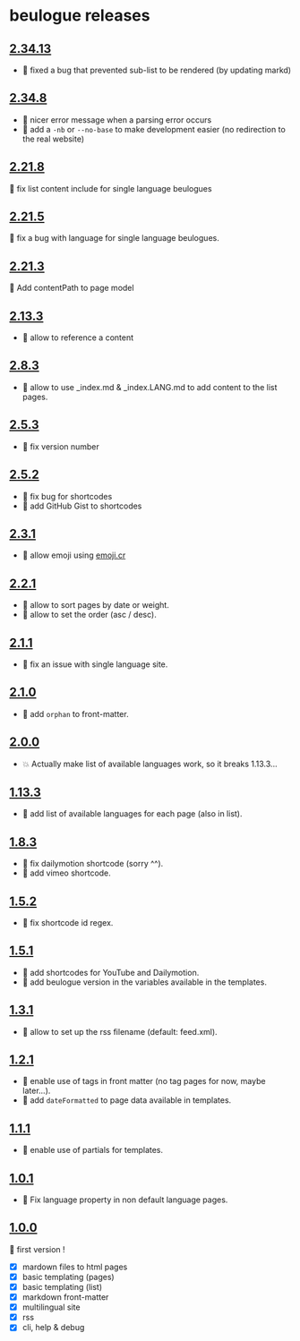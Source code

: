 # beulogue releases

## [2.34.13](https://github.com/SiegfriedEhret/beulogue/releases/tag/release-2.34.13)

- :bug: fixed a bug that prevented sub-list to be rendered (by updating markd)

## [2.34.8](https://github.com/SiegfriedEhret/beulogue/releases/tag/release-2.34.8)

- :gift: nicer error message when a parsing error occurs
- :gift: add a `-nb` or `--no-base` to make development easier (no redirection to the real website)

## [2.21.8](https://github.com/SiegfriedEhret/beulogue/releases/tag/release-2.21.8)

:bug: fix list content include for single language beulogues

## [2.21.5](https://github.com/SiegfriedEhret/beulogue/releases/tag/release-2.21.5)

:bug: fix a bug with language for single language beulogues.

## [2.21.3](https://github.com/SiegfriedEhret/beulogue/releases/tag/release-2.21.3)

:gift: Add contentPath to page model

## [2.13.3](https://github.com/SiegfriedEhret/beulogue/releases/tag/release-2.13.3)

- :gift: allow to reference a content

## [2.8.3](https://github.com/SiegfriedEhret/beulogue/releases/tag/release-2.8.3)

- :gift: allow to use _index.md & _index.LANG.md to add content to the list pages.

## [2.5.3](https://github.com/SiegfriedEhret/beulogue/releases/tag/release-2.5.3)

- :bug: fix version number

## [2.5.2](https://github.com/SiegfriedEhret/beulogue/releases/tag/release-2.5.2)

- :bug: fix bug for shortcodes
- :gift: add GitHub Gist to shortcodes

## [2.3.1](https://github.com/SiegfriedEhret/beulogue/releases/tag/release-2.3.1)

- :gift: allow emoji using [emoji.cr](https://github.com/veelenga/emoji.cr)

## [2.2.1](https://github.com/SiegfriedEhret/beulogue/releases/tag/release-2.2.1)

- :gift: allow to sort pages by date or weight.
- :gift: allow to set the order (asc / desc).

## [2.1.1](https://github.com/SiegfriedEhret/beulogue/releases/tag/release-2.1.1)

- :bug: fix an issue with single language site.

## [2.1.0](https://github.com/SiegfriedEhret/beulogue/releases/tag/release-2.1.0)

- :gift: add `orphan` to front-matter.

## [2.0.0](https://github.com/SiegfriedEhret/beulogue/releases/tag/release-2.0.0)

- :boom: Actually make list of available languages work, so it breaks 1.13.3...

## [1.13.3](https://github.com/SiegfriedEhret/beulogue/releases/tag/release-1.13.3)

- :gift: add list of available languages for each page (also in list).

## [1.8.3](https://github.com/SiegfriedEhret/beulogue/releases/tag/release-1.8.3)

- :bug: fix dailymotion shortcode (sorry ^^).
- :gift: add vimeo shortcode.

## [1.5.2](https://github.com/SiegfriedEhret/beulogue/releases/tag/release-1.5.2)

- :bug: fix shortcode id regex.

## [1.5.1](https://github.com/SiegfriedEhret/beulogue/releases/tag/release-1.5.1)

- :gift: add shortcodes for YouTube and Dailymotion.
- :gift: add beulogue version in the variables available in the templates.

## [1.3.1](https://github.com/SiegfriedEhret/beulogue/releases/tag/release-1.3.1)

- :gift: allow to set up the rss filename (default: feed.xml).

## [1.2.1](https://github.com/SiegfriedEhret/beulogue/releases/tag/release-1.2.1)

- :gift: enable use of tags in front matter (no tag pages for now, maybe later...).
- :gift: add `dateFormatted` to page data available in templates.

## [1.1.1](https://github.com/SiegfriedEhret/beulogue/releases/tag/release-1.1.1)

- :gift: enable use of partials for templates.

## [1.0.1](https://github.com/SiegfriedEhret/beulogue/releases/tag/release-1.0.1)

- :bug: Fix language property in non default language pages.

## [1.0.0](https://github.com/SiegfriedEhret/beulogue/releases/tag/release-1.0.0)

:rocket: first version !

- [x] mardown files to html pages
- [x] basic templating (pages)
- [x] basic templating (list)
- [x] markdown front-matter
- [x] multilingual site
- [x] rss
- [x] cli, help & debug